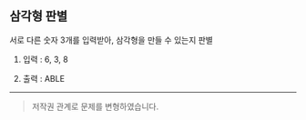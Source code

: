 ## 삼각형 판별

서로 다른 숫자 3개를 입력받아, 삼각형을 만들 수 있는지 판별

1. 입력 : 6, 3, 8

2. 출력 : ABLE

---

> 저작권 관계로 문제를 변형하였습니다.
